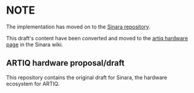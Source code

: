 # NOTE

The implementation has moved on to the 
[Sinara repository](https://github.com/m-labs/sinara).

This draft's content have been converted and moved to the
[artiq hardware page](https://github.com/m-labs/sinara/wiki/artiq_hardware)
in the Sinara wiki.


## ARTIQ hardware proposal/draft

This repository contains the original draft for Sinara, the hardware ecosystem
for ARTIQ.
